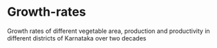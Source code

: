 # Growth-rates
Growth rates of different vegetable area, production and productivity in different districts of Karnataka over two decades
